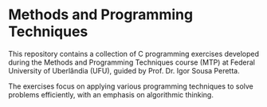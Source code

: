 # Methods and Programming Techniques

This repository contains a collection of C programming exercises developed during the Methods and Programming Techniques course (MTP) at Federal University of Uberlândia (UFU), guided by Prof. Dr. Igor Sousa Peretta. 

The exercises focus on applying various programming techniques to solve problems efficiently, with an emphasis on algorithmic thinking.
